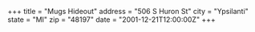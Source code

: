 +++
title = "Mugs Hideout"
address = "506 S Huron St"
city = "Ypsilanti"
state = "MI"
zip = "48197"
date = "2001-12-21T12:00:00Z"
+++
